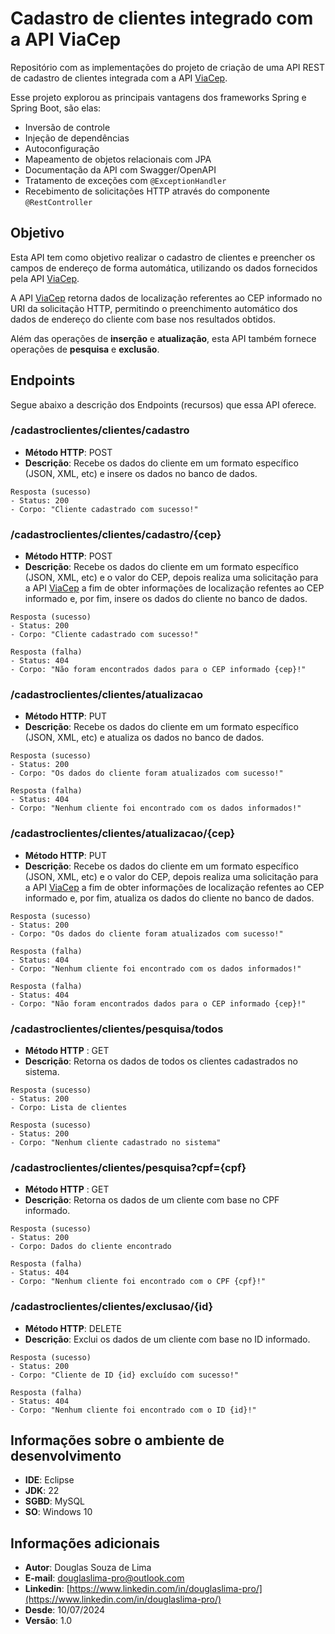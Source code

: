 # Cadastro de clientes integrado com a API ViaCep
Repositório com as implementações do projeto de criação de uma API REST de cadastro de clientes integrada com a API [ViaCep](https://viacep.com.br/).

Esse projeto explorou as principais vantagens dos frameworks Spring e Spring Boot, são elas:

- Inversão de controle
- Injeção de dependências
- Autoconfiguração 
- Mapeamento de objetos relacionais com JPA
- Documentação da API com Swagger/OpenAPI
- Tratamento de exceções com `@ExceptionHandler`
- Recebimento de solicitações HTTP através do componente `@RestController`

## Objetivo
Esta API tem como objetivo realizar o cadastro de clientes e preencher os campos de endereço de forma automática, utilizando os dados fornecidos pela API [ViaCep](https://viacep.com.br/).

A API [ViaCep](https://viacep.com.br/) retorna dados de localização referentes ao CEP informado no URI da solicitação HTTP, permitindo o preenchimento automático dos dados de endereço do cliente com base nos resultados obtidos.

Além das operações de **inserção** e **atualização**, esta API também fornece operações de **pesquisa** e **exclusão**.

## Endpoints
Segue abaixo a descrição dos Endpoints (recursos) que essa API oferece.

### /cadastroclientes/clientes/cadastro
- **Método HTTP**: POST
- **Descrição**: Recebe os dados do cliente em um formato específico (JSON, XML, etc) e insere os dados no banco de dados.

```
Resposta (sucesso)
- Status: 200
- Corpo: "Cliente cadastrado com sucesso!"
```

### /cadastroclientes/clientes/cadastro/{cep}
- **Método HTTP**: POST
- **Descrição**: Recebe os dados do cliente em um formato específico (JSON, XML, etc) e o valor do CEP, depois realiza uma solicitação para a API [ViaCep](https://viacep.com.br/) a fim de obter informações de localização refentes ao CEP informado e, por fim, insere os dados do cliente no banco de dados.

```
Resposta (sucesso)
- Status: 200
- Corpo: "Cliente cadastrado com sucesso!"

Resposta (falha)
- Status: 404
- Corpo: "Não foram encontrados dados para o CEP informado {cep}!"
```

### /cadastroclientes/clientes/atualizacao
- **Método HTTP**: PUT
- **Descrição**: Recebe os dados do cliente em um formato específico (JSON, XML, etc) e atualiza os dados no banco de dados.

```
Resposta (sucesso)
- Status: 200
- Corpo: "Os dados do cliente foram atualizados com sucesso!"

Resposta (falha)
- Status: 404
- Corpo: "Nenhum cliente foi encontrado com os dados informados!"
```

### /cadastroclientes/clientes/atualizacao/{cep}
- **Método HTTP**: PUT
- **Descrição**: Recebe os dados do cliente em um formato específico (JSON, XML, etc) e o valor do CEP, depois realiza uma solicitação para a API [ViaCep](https://viacep.com.br/) a fim de obter informações de localização refentes ao CEP informado e, por fim, atualiza os dados do cliente no banco de dados.

```
Resposta (sucesso)
- Status: 200
- Corpo: "Os dados do cliente foram atualizados com sucesso!"

Resposta (falha)
- Status: 404
- Corpo: "Nenhum cliente foi encontrado com os dados informados!"

Resposta (falha)
- Status: 404
- Corpo: "Não foram encontrados dados para o CEP informado {cep}!"
```

### /cadastroclientes/clientes/pesquisa/todos
- **Método HTTP** : GET
- **Descrição**: Retorna os dados de todos os clientes cadastrados no sistema.

```
Resposta (sucesso)
- Status: 200
- Corpo: Lista de clientes

Resposta (sucesso)
- Status: 200
- Corpo: "Nenhum cliente cadastrado no sistema"
```

### /cadastroclientes/clientes/pesquisa?cpf={cpf}
- **Método HTTP** : GET
- **Descrição**: Retorna os dados de um cliente com base no CPF informado.

```
Resposta (sucesso)
- Status: 200
- Corpo: Dados do cliente encontrado

Resposta (falha)
- Status: 404
- Corpo: "Nenhum cliente foi encontrado com o CPF {cpf}!"
```

### /cadastroclientes/clientes/exclusao/{id}
- **Método HTTP**: DELETE
- **Descrição**: Exclui os dados de um cliente com base no ID informado.

```
Resposta (sucesso)
- Status: 200
- Corpo: "Cliente de ID {id} excluído com sucesso!"

Resposta (falha)
- Status: 404
- Corpo: "Nenhum cliente foi encontrado com o ID {id}!"
```

## Informações sobre o ambiente de desenvolvimento
- **IDE**: Eclipse
- **JDK**: 22
- **SGBD**: MySQL
- **SO**: Windows 10

## Informações adicionais
- **Autor**: Douglas Souza de Lima
- **E-mail**: [douglaslima-pro@outlook.com](mailto:douglaslima-pro@outlook.com)
- **Linkedin**: [https://www.linkedin.com/in/douglaslima-pro/](https://www.linkedin.com/in/douglaslima-pro/)
- **Desde**: 10/07/2024
- **Versão**: 1.0
